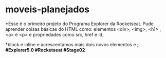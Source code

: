 # moveis-planejados
*Esse é o primeiro projeto do Programa Explorer da Rocketseat. Pude aprender coisas básicas do HTML como:
elementos &lt;div>, &lt;img>, &lt;h1> , &lt;a> e &lt;p> e propriedades como src, href e id;

*block e inline e acrescentamos mais dois novos elementos <span> e <strong>;
#Explorer5.0 #Rocketseat #Stage02
